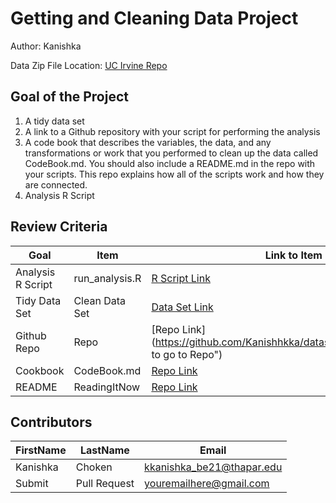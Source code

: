 # Getting and Cleaning Data Project
Author: Kanishka <br />

Data Zip File Location: [UC Irvine Repo](https://d396qusza40orc.cloudfront.net/getdata%2Fprojectfiles%2FUCI%20HAR%20Dataset.zip "Clicking will download the data")

## Goal of the Project
1. A tidy data set 
2. A link to a Github repository with your script for performing the analysis 
3. A code book that describes the variables, the data, and any transformations or work that you performed to clean up the data called CodeBook.md. You should also include a README.md in the repo with your scripts. This repo explains how all of the scripts work and how they are connected.
4. Analysis R Script

## Review Criteria

Goal | Item | Link to Item
--- | --- | ---
Analysis R Script |  run_analysis.R |  [R Script Link](https://github.com/Kanishhkka/datasciencecoursera/blob/main/run_analysis.R "run_analysis.R")
Tidy Data Set |  Clean Data Set |  [Data Set Link](https://github.com/mGalarnyk/datasciencecoursera/blob/master/3_Getting_and_Cleaning_Data/data/tidyData.txt "tidyData.txt")
Github Repo | Repo |  [Repo Link](https://github.com/Kanishhkka/datasciencecourserav"Click to go to Repo")
Cookbook | CodeBook.md |  [Repo Link](https://github.com/Kanishhkka/datasciencecoursera/blob/main/CodeBook.md "CodeBook.md")
README | ReadingItNow |  [Repo Link](https://github.com/Kanishhkka/datasciencecoursera/blob/main/ReadMe.md "README.md")

## Contributors

FirstName | LastName | Email
--- | --- | ---
Kanishka |  Choken |  <kkanishka_be21@thapar.edu>
Submit |  Pull Request | <youremailhere@gmail.com>

